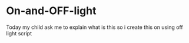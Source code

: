 # On-and-OFF-light
Today my child ask me to explain what is this so i create this on  using off light script 
